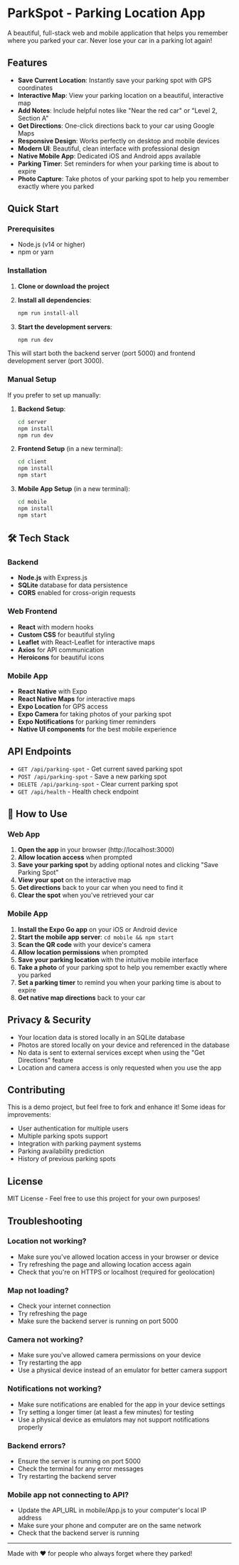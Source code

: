 # ParkSpot - Parking Location App

A beautiful, full-stack web and mobile application that helps you remember where you parked your car. Never lose your car in a parking lot again!

## Features

- **Save Current Location**: Instantly save your parking spot with GPS coordinates
- **Interactive Map**: View your parking location on a beautiful, interactive map
- **Add Notes**: Include helpful notes like "Near the red car" or "Level 2, Section A"
- **Get Directions**: One-click directions back to your car using Google Maps
- **Responsive Design**: Works perfectly on desktop and mobile devices
- **Modern UI**: Beautiful, clean interface with professional design
- **Native Mobile App**: Dedicated iOS and Android apps available
- **Parking Timer**: Set reminders for when your parking time is about to expire
- **Photo Capture**: Take photos of your parking spot to help you remember exactly where you parked

## Quick Start

### Prerequisites

- Node.js (v14 or higher)
- npm or yarn

### Installation

1. **Clone or download the project**
2. **Install all dependencies**:
   ```bash
   npm run install-all
   ```

3. **Start the development servers**:
   ```bash
   npm run dev
   ```

This will start both the backend server (port 5000) and frontend development server (port 3000).

### Manual Setup

If you prefer to set up manually:

1. **Backend Setup**:
   ```bash
   cd server
   npm install
   npm run dev
   ```

2. **Frontend Setup** (in a new terminal):
   ```bash
   cd client
   npm install
   npm start
   ```

3. **Mobile App Setup** (in a new terminal):
   ```bash
   cd mobile
   npm install
   npm start
   ```

## 🛠️ Tech Stack

### Backend
- **Node.js** with Express.js
- **SQLite** database for data persistence
- **CORS** enabled for cross-origin requests

### Web Frontend
- **React** with modern hooks
- **Custom CSS** for beautiful styling
- **Leaflet** with React-Leaflet for interactive maps
- **Axios** for API communication
- **Heroicons** for beautiful icons

### Mobile App
- **React Native** with Expo
- **React Native Maps** for interactive maps
- **Expo Location** for GPS access
- **Expo Camera** for taking photos of your parking spot
- **Expo Notifications** for parking timer reminders
- **Native UI components** for the best mobile experience

## API Endpoints

- `GET /api/parking-spot` - Get current saved parking spot
- `POST /api/parking-spot` - Save a new parking spot
- `DELETE /api/parking-spot` - Clear current parking spot
- `GET /api/health` - Health check endpoint

## 📱 How to Use

### Web App
1. **Open the app** in your browser (http://localhost:3000)
2. **Allow location access** when prompted
3. **Save your parking spot** by adding optional notes and clicking "Save Parking Spot"
4. **View your spot** on the interactive map
5. **Get directions** back to your car when you need to find it
6. **Clear the spot** when you've retrieved your car

### Mobile App
1. **Install the Expo Go app** on your iOS or Android device
2. **Start the mobile app server**: `cd mobile && npm start`
3. **Scan the QR code** with your device's camera
4. **Allow location permissions** when prompted
5. **Save your parking location** with the intuitive mobile interface
6. **Take a photo** of your parking spot to help you remember exactly where you parked
7. **Set a parking timer** to remind you when your parking time is about to expire
8. **Get native map directions** back to your car

## Privacy & Security

- Your location data is stored locally in an SQLite database
- Photos are stored locally on your device and referenced in the database
- No data is sent to external services except when using the "Get Directions" feature
- Location and camera access is only requested when you use the app

## Contributing

This is a demo project, but feel free to fork and enhance it! Some ideas for improvements:

- User authentication for multiple users
- Multiple parking spots support
- Integration with parking payment systems
- Parking availability prediction
- History of previous parking spots

## License

MIT License - Feel free to use this project for your own purposes!

## Troubleshooting

### Location not working?
- Make sure you've allowed location access in your browser or device
- Try refreshing the page and allowing location access again
- Check that you're on HTTPS or localhost (required for geolocation)

### Map not loading?
- Check your internet connection
- Try refreshing the page
- Make sure the backend server is running on port 5000

### Camera not working?
- Make sure you've allowed camera permissions on your device
- Try restarting the app
- Use a physical device instead of an emulator for better camera support

### Notifications not working?
- Make sure notifications are enabled for the app in your device settings
- Try setting a longer timer (at least a few minutes) for testing
- Use a physical device as emulators may not support notifications properly

### Backend errors?
- Ensure the server is running on port 5000
- Check the terminal for any error messages
- Try restarting the backend server

### Mobile app not connecting to API?
- Update the API_URL in mobile/App.js to your computer's local IP address
- Make sure your phone and computer are on the same network
- Check that the backend server is running

---

Made with ❤️ for people who always forget where they parked! 
